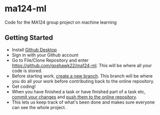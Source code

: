 # ma124-ml
Code for the MA124 group project on machine learning

## Getting Started
- Install [Github Desktop](https://desktop.github.com/)
- Sign in with your Github account
- Go to File/Clone Repository and enter https://github.com/goshawk22/ma124-ml. This will be where all your code is stored.
- Before starting work, [create a new branch](https://simpledev.io/lesson/create-branch-gh-desktop-1/). This branch will be where you do all your work before contributing back to the online repository.
- Get coding!
- When you have finished a task or have finished part of a task etc, [commit your changes](https://simpledev.io/lesson/commit-files-gh-desktop-1/) and [push them to the online repository](https://simpledev.io/lesson/push-changes-gh-desktop-1/).
- This lets us keep track of what's been done and makes sure everyone can see the whole project.

